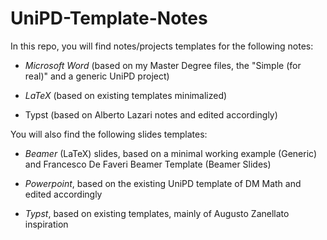 # UniPD-Template-Notes

In this repo, you will find notes/projects templates for the following notes:

- _Microsoft Word_ (based on my Master Degree files, the "Simple (for real)" and a generic UniPD project)

- _LaTeX_ (based on existing templates minimalized)

- Typst (based on Alberto Lazari notes and edited accordingly)

You will also find the following slides templates:

- _Beamer_ (LaTeX) slides, based on a minimal working example (Generic) and Francesco De Faveri Beamer Template (Beamer Slides)

- _Powerpoint_, based on the existing UniPD template of DM Math and edited accordingly

- _Typst_, based on existing templates, mainly of Augusto Zanellato inspiration
